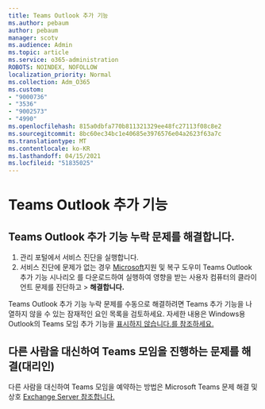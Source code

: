 ```yaml
---
title: Teams Outlook 추가 기능
ms.author: pebaum
author: pebaum
manager: scotv
ms.audience: Admin
ms.topic: article
ms.service: o365-administration
ROBOTS: NOINDEX, NOFOLLOW
localization_priority: Normal
ms.collection: Adm_O365
ms.custom:
- "9000736"
- "3536"
- "9002573"
- "4990"
ms.openlocfilehash: 815a0dbfa770b811321329ee48fc27113f08c8e2
ms.sourcegitcommit: 8bc60ec34bc1e40685e3976576e04a2623f63a7c
ms.translationtype: MT
ms.contentlocale: ko-KR
ms.lasthandoff: 04/15/2021
ms.locfileid: "51835025"
---
```

# <a name="teams-outlook-add-in"></a>Teams Outlook 추가 기능

## <a name="to-troubleshoot-a-missing-teams-outlook-add-in"></a>Teams Outlook 추가 기능 누락 문제를 해결합니다.

1. 관리 포털에서 서비스 진단을 실행합니다. 
2. 서비스 진단에 문제가 없는 경우 [Microsoft](https://aka.ms/SaRA-TeamsAddInScenario)지원 및 복구 도우미 Teams Outlook 추가 기능 시나리오 를 다운로드하여 실행하여 영향을 받는 사용자 컴퓨터의 클라이언트 문제를 진단하고  >  **해결합니다.**

Teams Outlook 추가 기능 누락 문제를 수동으로 해결하려면 Teams 추가 기능을 나열하지 않을 수 있는 잠재적인 요인 목록을 검토하세요. 자세한 내용은 Windows용 Outlook의 Teams 모임 추가 기능을 [표시하지 않습니다.를 참조하세요.](https://docs.microsoft.com/microsoftteams/teams-add-in-for-outlook#teams-meeting-add-in-in-outlook-for-windows-does-not-show)

## <a name="to-troubleshoot-scheduling-a-teams-meeting-on-behalf-of-someone-else-delegate"></a>다른 사람을 대신하여 Teams 모임을 진행하는 문제를 해결(대리인)

다른 사람을 대신하여 Teams 모임을 예약하는 방법은 Microsoft Teams 문제 해결 및 상호 [Exchange Server 참조합니다.](https://docs.microsoft.com/microsoftteams/troubleshoot/known-issues/teams-exchange-interaction-issue)
